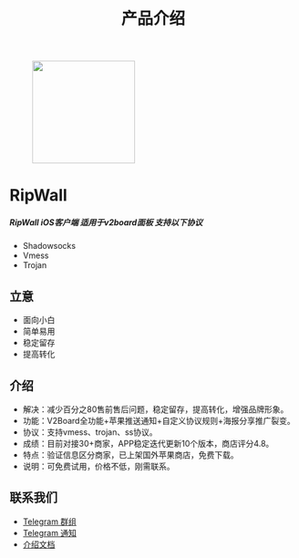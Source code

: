<div class="post-wrapper group">
				<header class="entry-header group">
					<h1 class="entry-title">产品介绍</h1>
				</header>
				<div class="entry-content">
					<div class="entry themeform">
						
<figure class="wp-block-image size-full is-style-rounded"><img width="180" height="180" src="http://docs.ripwall.us/wp-content/uploads/2021/12/IMG_967B6BBD6C5D-1.jpeg" alt="" class="wp-image-28" srcset="http://docs.ripwall.us/wp-content/uploads/2021/12/IMG_967B6BBD6C5D-1.jpeg 180w, http://docs.ripwall.us/wp-content/uploads/2021/12/IMG_967B6BBD6C5D-1-150x150.jpeg 150w, http://docs.ripwall.us/wp-content/uploads/2021/12/IMG_967B6BBD6C5D-1-200x200.jpeg 200w" sizes="(max-width: 180px) 100vw, 180px"></figure>



<h1><a href="#RipWall"></a><strong>RipWall</strong></h1>



<h5>RipWall iOS客户端 适用于v2board面板 支持以下协议</h5>



<ul><li>Shadowsocks</li><li>Vmess</li><li>Trojan</li></ul>



<h2>立意</h2>



<ul><li>面向小白</li><li>简单易用</li><li>稳定留存</li><li>提高转化</li></ul>



<h2>介绍</h2>



<ul><li>解决：减少百分之80售前售后问题，稳定留存，提高转化，增强品牌形象。</li><li>功能：V2Board全功能+苹果推送通知+自定义协议规则+海报分享推广裂变。</li><li>协议：支持vmess、trojan、ss协议。</li><li>成绩：目前对接30+商家，APP稳定迭代更新10个版本，商店评分4.8。</li><li>特点：验证信息区分商家，已上架国外苹果商店，免费下载。</li><li>说明：可免费试用，价格不低，刚需联系。</li></ul>



<h2><a href="#community"></a>联系我们</h2>



<ul><li><a rel="noreferrer noopener" href="https://t.me/ripwall" target="_blank"><lab draggable="false" class="emoji" alt="✈️"> Telegram 群组</a></li><li><a rel="noreferrer noopener" href="https://t.me/qianglieapptongzhi" target="_blank"><lab draggable="false" class="emoji" alt="✈️"> Telegram 通知</a></li><li><a rel="noreferrer noopener" href="http://docs.ripwall.us" target="_blank"><lab draggable="false" class="emoji" alt="✈️"> 介绍文档</a></li></ul>
						<div class="clear"></div>
					</div><!--/.entry-->
				</div>
				<div class="entry-footer group">
									</div>
			</div>
